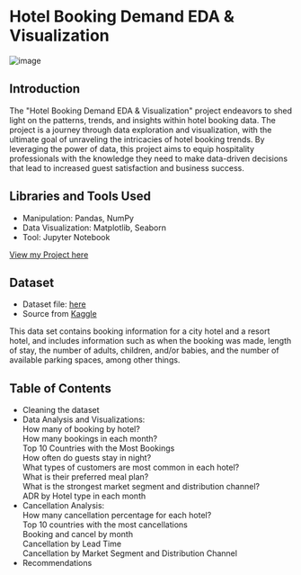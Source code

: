 # Hotel Booking Demand EDA & Visualization
![image](https://github.com/phuongnt00/Data-Analyst-Portfolio/assets/134161283/430114dd-0489-428a-b57a-beeb57ecfacc)
## Introduction
The "Hotel Booking Demand EDA & Visualization" project endeavors to shed light on the patterns, trends, and insights within hotel booking data. The project is a journey through data exploration and visualization, with the ultimate goal of unraveling the intricacies of hotel booking trends. By leveraging the power of data, this project aims to equip hospitality professionals with the knowledge they need to make data-driven decisions that lead to increased guest satisfaction and business success.
## Libraries and Tools Used
- Manipulation: Pandas, NumPy
- Data Visualization: Matplotlib, Seaborn
- Tool: Jupyter Notebook

[View my Project here](https://github.com/phuongnt00/Data-Analyst-Portfolio/blob/main/Hotel%20Booking%20Demand%20EDA%20%26%20Visualization/Hotel%20Booking%20Demand%20EDA%20%26%20Visualizations.ipynb)
## Dataset
- Dataset file: [here](https://github.com/phuongnt00/Data-Analyst-Portfolio/blob/main/Hotel%20Booking%20Demand%20EDA%20%26%20Visualization/hotel_bookings.csv)
- Source from [Kaggle](https://www.kaggle.com/datasets/jessemostipak/hotel-booking-demand)

This data set contains booking information for a city hotel and a resort hotel, and includes information such as when the booking was made, length of stay, the number of adults, children, and/or babies, and the number of available parking spaces, among other things.
## Table of Contents
- Cleaning the dataset
- Data Analysis and Visualizations:\
How many of booking by hotel?\
How many bookings in each month?\
Top 10 Countries with the Most Bookings\
How often do guests stay in night?\
What types of customers are most common in each hotel?\
What is their preferred meal plan?\
What is the strongest market segment and distribution channel?\
ADR by Hotel type in each month
- Cancellation Analysis:\
How many cancellation percentage for each hotel?\
Top 10 countries with the most cancellations\
Booking and cancel by month\
Cancellation by Lead Time\
Cancellation by Market Segment and Distribution Channel
- Recommendations

